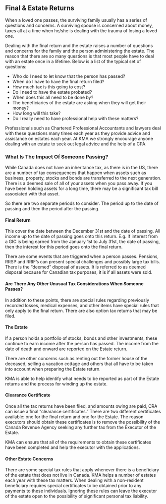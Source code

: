 ## Final & Estate Returns

When a loved one passes, the surviving family usually has a series of questions and concerns. A surviving spouse is concerned about money, taxes all at a time when he/she is dealing with the trauma of losing a loved one.

Dealing with the final return and the estate raises a number of questions and concerns for the family and the person administering the estate. The reason that there are so many questions is that most people have to deal with an estate once in a lifetime. Below is a list of the typical set of questions:

+ Who do I need to let know that the person has passed?
+ When do I have to have the final return filed?
+ How much tax is this going to cost?
+ Do I need to have the estate probated?
+ When does this all need to be done by?
+ The beneficiaries of the estate are asking when they will get their money?
+ How long will this take?
+ Do I really need to have professional help with these matters?

Professionals such as Chartered Professional Accountants and lawyers deal with these questions many times each year as they provide advice and assistance on estates each year. At KMA we strongly encourage anyone dealing with an estate to seek out legal advice and the help of a CPA.

### What Is The Impact Of Someone Passing?

While Canada does not have an inheritance tax, as there is in the US, there are a number of tax consequences that happen when assets such as business, property, stocks and bonds are transferred to the next generation. There is a deemed sale of all of your assets when you pass away. If you have been holding assets for a long time, there may be a significant tax bill associated with that asset.

So there are two separate periods to consider. The period up to the date of passing and then the period after the passing.


#### Final Return

This cover the date between the December 31st and the date of passing. All income up to the date of passing goes onto this return. E.g. If interest from a GIC is being earned from the January 1st to July 31st, the date of passing, then the interest for this period goes onto the final return.

There are some events that are triggered when a person passes. Pensions, RRSP and RRIF’s can present special challenges and possibly large tax bills. There is the “deemed” disposal of assets. It is referred to as deemed disposal because for Canadian tax purposes, it is if all assets were sold.

#### Are There Any Other Unusual Tax Considerations When Someone Passes?

In addition to these points, there are special rules regarding previously recorded losses, medical expenses, and other items have special rules that only apply to the final return. There are also option tax returns that may be filed.

#### The Estate

If a person holds a portfolio of stocks, bonds and other investments, these continue to earn income after the person has passed. The income from the date of death and onward are reported on the Estate return.

There are other concerns such as renting out the former house of the deceased, selling a vacation cottage and others that all have to be taken into account when preparing the Estate return.

KMA is able to help identify what needs to be reported as part of the Estate returns and the process for winding up the estate.

#### Clearance Certificate

Once all the tax returns have been filed, and amounts owing are paid, CRA can issue a final “clearance certificates.” There are two different certificates available: one for the final return and one for the Estate. The reason executors should obtain these certificates is to remove the possibility of the Canada Revenue Agency seeking any further tax from the Executor of the Estate.

 KMA can ensure that all of the requirements to obtain these certificates have been completed and help the executor with the applications.

#### Other Estate Concerns

There are some special tax rules that apply whenever there is a beneficiary of the estate that does not live in Canada. KMA helps a number of estates each year with these tax matters. When dealing with a non-resident beneficiary requires special certificates to be obtained prior to any payments to these individuals. Ignoring these rules can leave the executor of the estate open to the possibility of significant personal tax liability.
